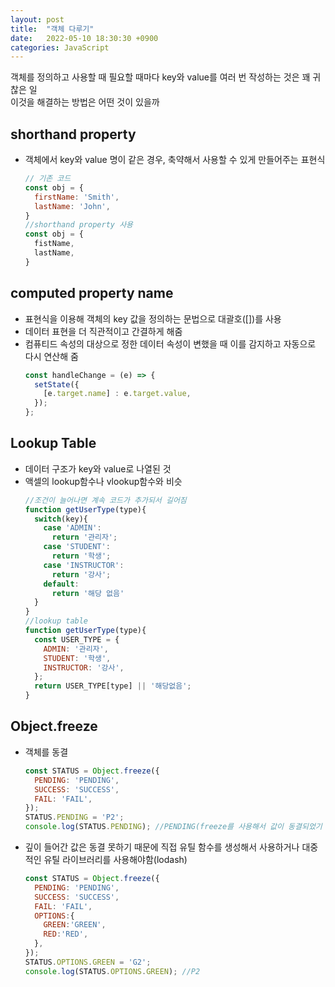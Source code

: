 ```yaml
---
layout: post
title:  "객체 다루기"
date:   2022-05-10 18:30:30 +0900
categories: JavaScript
---
```


객체를 정의하고 사용할 때 필요할 때마다 key와 value를 여러 번 작성하는 것은 꽤 귀찮은 일  
이것을 해결하는 방법은 어떤 것이 있을까  

## shorthand property
- 객체에서 key와 value 명이 같은 경우, 축약해서 사용할 수 있게 만들어주는 표현식
  ```js
  // 기존 코드
  const obj = {
    firstName: 'Smith',
    lastName: 'John',
  }
  //shorthand property 사용
  const obj = {
    fistName,
    lastName,
  }
  ```

## computed property name
- 표현식을 이용해 객체의 key 값을 정의하는 문법으로 대괄호([])를 사용
- 데이터 표현을 더 직관적이고 간결하게 해줌
- 컴퓨티드 속성의 대상으로 정한 데이터 속성이 변했을 때 이를 감지하고 자동으로 다시 연산해 줌
  ```js
  const handleChange = (e) => {
    setState({
      [e.target.name] : e.target.value,
    });
  };
  ```

## Lookup Table
- 데이터 구조가 key와 value로 나열된 것
- 액셀의 lookup함수나 vlookup함수와 비슷
  ```js
  //조건이 늘어나면 계속 코드가 추가되서 길어짐
  function getUserType(type){
    switch(key){
      case 'ADMIN':
        return '관리자';
      case 'STUDENT':
        return '학생';
      case 'INSTRUCTOR':
        return '강사';
      default:
        return '해당 없음' 
    }
  }
  //lookup table
  function getUserType(type){
    const USER_TYPE = {
      ADMIN: '관리자',
      STUDENT: '학생',
      INSTRUCTOR: '강사',
    };
    return USER_TYPE[type] || '해당없음';
  }
  ```

## Object.freeze
- 객체를 동결
  ```js
  const STATUS = Object.freeze({
    PENDING: 'PENDING',
    SUCCESS: 'SUCCESS',
    FAIL: 'FAIL',
  });
  STATUS.PENDING = 'P2';
  console.log(STATUS.PENDING); //PENDING(freeze를 사용해서 값이 동결되었기 때문에 변경X)
  ```
- 깊이 들어간 값은 동결 못하기 때문에 직접 유틸 함수를 생성해서 사용하거나 대중적인 유틸 라이브러리를 사용해야함(lodash)
  ```js
  const STATUS = Object.freeze({
    PENDING: 'PENDING',
    SUCCESS: 'SUCCESS',
    FAIL: 'FAIL',
    OPTIONS:{
      GREEN:'GREEN',
      RED:'RED',
    },
  });
  STATUS.OPTIONS.GREEN = 'G2';
  console.log(STATUS.OPTIONS.GREEN); //P2
  ```